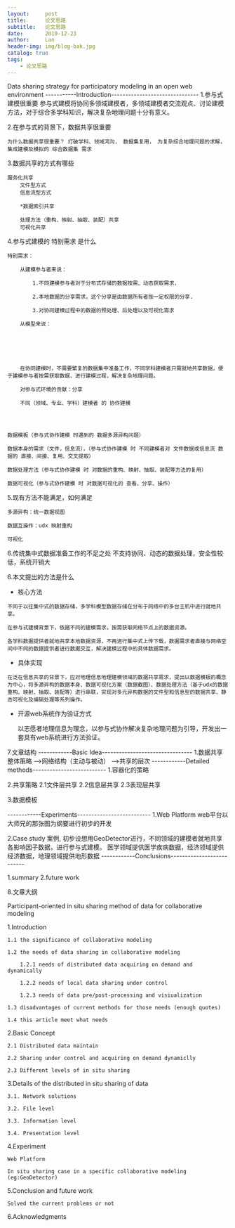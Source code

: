 ```yaml
---
layout:     post
title:      论文思路
subtitle:   论文思路
date:       2019-12-23
author:     Lan
header-img: img/blog-bak.jpg
catalog: true
tags:
    - 论文思路
---
```

>

Data sharing strategy for participatory modeling in an open web environment
-----------Introduction-------------------------------
1.参与式建模很重要
    参与式建模将协同多领域建模者，多领域建模者交流观点、讨论建模方法，对于综合多学科知识，解决复杂地理问题十分有意义。
    
2.在参与式的背景下，数据共享很重要

    为什么数据共享很重要？ 打破学科、领域鸿沟， 数据集复用， 为复杂综合地理问题的求解，集成建模及模拟的 综合数据集 需求

3.数据共享的方式有哪些
    
    服务化共享
        文件型方式
        信息流型方式

        *数据索引共享

        处理方法（重构、映射、抽取、装配）共享
        可视化共享

4.参与式建模的 特别需求 是什么

   
    特别需求：
        
        从建模参与者来说：

            1.不同建模参与者对于分布式存储的数据按需、动态获取需求，

            2.本地数据的分享需求，这个分享是由数据所有者按一定权限的分享.

            3.对协同建模过程中的数据的预处理、后处理以及可视化需求
        
        从模型来说：






        在协同建模时，不需要繁复的数据集中准备工作，不同学科建模者只需就地共享数据，便于建模参与者按需获取数据，进行建模过程，解决复杂地理问题。

        对参与式环境的贡献：分享

        不同（领域、专业、学科）建模者 的 协作建模


        
        
    数据模板（参与式协作建模 时遇到的 数据多源异构问题）

    数据本身的需求（文件，信息流），（参与式协作建模 时 不同建模者对 文件数据或信息流 数据的 直接、间接、复用、交叉提取）
    
    数据处理方法（参与式协作建模 时 对数据的重构、映射、抽取、装配等方法的复用）
    
    数据可视化（参与式协作建模 时 对数据可视化的 查看、分享、操作）


5.现有方法不能满足，如何满足
    
    多源异构：统一数据视图

    数据互操作：udx 映射重构

    可视化
6.传统集中式数据准备工作的不足之处
    不支持协同、动态的数据处理，安全性较低，系统开销大

6.本文提出的方法是什么
   
   - 核心方法

    不同于以往集中式的数据存储，多学科模型数据存储在分布于网络中的多台主机中进行就地共享。
   
    在参与式建模背景下，依据不同的建模需求，按需获取网络节点上的数据资源。

    各学科数据提供者就地共享本地数据资源，不再进行集中式上传下载，数据需求者直接与网络空间中不同的数据提供者进行数据交互，解决建模过程中的具体数据需求。
   
   - 具体实现

    在泛在信息共享的背景下，应对地理信息地理建模领域的数据共享需求，提出以数据模板的概念为中心，将多源异构的数据本身、数据可视化方案（数据截图）、数据处理方法（基于udx的数据重构、映射、抽取、装配等）进行串联，实现对多元异构数据的文件型和信息型的数据共享、静态可视化及编辑处理等系列操作。

  - 开源web系统作为验证方式
 
    以志愿者地理信息为理念，以参与式协作解决复杂地理问题为引导，开发出一套具有web系统进行方法验证。
    

7.文章结构
------------Basic Idea--------------------------------
1.数据共享整体策略
    -->网络结构（主动与被动）
    -->共享的层次
------------Detailed methods--------------------------
1.容器化的策略

2.共享策略
    2.1文件层共享
    2.2信息层共享
    2.3表现层共享

3.数据模板

------------Experiments--------------------------
1.Web Platform
    web平台以大师兄的那张图为纲要进行初步的开发


2.Case study
    案例,
        初步设想用GeoDetector进行，不同领域的建模者就地共享各影响因子数据，进行参与式建模。
        医学领域提供医学疾病数据，经济领域提供经济数据，地理领域提供地形数据
------------Conclusions--------------------------

1.summary
2.future work




8.文章大纲



Participant-oriented in situ sharing method of data for collaborative modeling  


1.Introduction

    1.1 the significance of collaborative modeling

    1.2 the needs of data sharing in collaborative modeling
        
        1.2.1 needs of distributed data acquiring on demand and dynamically

        1.2.2 needs of local data sharing under control

        1.2.3 needs of data pre/post-processing and visiualization

    1.3 disadvantages of current methods for those needs (enough quotes)

    1.4 this article meet what needs 

2.Basic Concept

    2.1 Distributed data maintain

    2.2 Sharing under control and acquiring on demand dynamiclly

    2.3 Different levels of in situ sharing


3.Details of the distributed in situ sharing of data

    3.1. Network solutions

    3.2. File level  

    3.3. Information level

    3.4. Presentation level


4.Experiment

    Web Platform

    In situ sharing case in a specific collaborative modeling
    (eg:GeoDetector)

5.Conclusion and future work

    Solved the current problems or not


6.Acknowledgments
